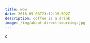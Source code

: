 ```yaml
---
title: wow
date: 2018-05-03T23:12:19.592Z
description: coffee is a drink
image: /img/about-direct-sourcing.jpg
---
```

c
